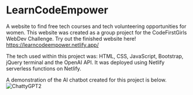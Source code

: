 # LearnCodeEmpower
A website to find free tech courses and tech volunteering opportunities for women.
This website was created as a group project for the CodeFirstGirls WebDev Challenge.
Try out the finished website here!
https://learncodeempower.netlify.app/


The tech used within this project was: 
HTML, CSS, JavaScript, Bootstrap, jQuery terminal and the OpenAI API. It was deployed using Netlify serverless functions on Netlify.


A demonstration of the AI chatbot created for this project is below. 
![ChattyGPT2](https://user-images.githubusercontent.com/113362369/217784310-a7c3d820-0cc9-4fa4-a6da-c7dc88096aa2.gif)
